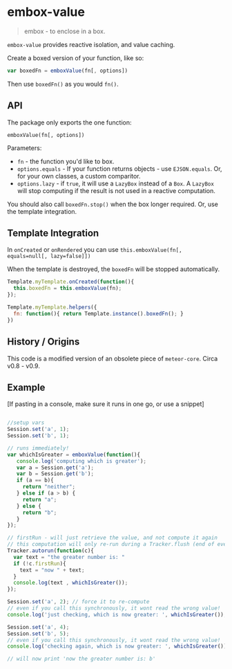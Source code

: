 embox-value
=================

> embox - to enclose in a box.

`embox-value` provides reactive isolation, and value caching.

Create a boxed version of your function, like so:

```js
var boxedFn = emboxValue(fn[, options])
```

Then use `boxedFn()` as you would `fn()`.


API
----------

The package only exports the one function:

`emboxValue(fn[, options])`

Parameters:

 * `fn` - the function you'd like to box.
 * `options.equals` - If your function returns objects - use `EJSON.equals`. Or, for your own classes, a custom comparitor.
 * `options.lazy` - if `true`, it will use a `LazyBox` instead of a `Box`. A `LazyBox` will stop computing if the result is not used in a reactive computation.


You should also call `boxedFn.stop()` when the box longer required. Or, use the template integration.



Template Integration
--------------------

In `onCreated` or `onRendered` you can use `this.emboxValue(fn[, equals=null[, lazy=false]])`

When the template is destroyed, the `boxedFn` will be stopped automatically.


```js
Template.myTemplate.onCreated(function(){
  this.boxedFn = this.emboxValue(fn);
});

Template.myTemplate.helpers({
  fn: function(){ return Template.instance().boxedFn(); }
})
```

History / Origins
------------

This code is a modified version of an obsolete piece of `meteor-core`. Circa v0.8 - v0.9.

Example
------------

[If pasting in a console, make sure it runs in one go, or use a snippet]

```js

//setup vars
Session.set('a', 1);
Session.set('b', 1);

// runs immediately!
var whichIsGreater = emboxValue(function(){
   console.log('computing which is greater');
   var a = Session.get('a');
   var b = Session.get('b');
   if (a == b){
     return "neither";
   } else if (a > b) {
     return "a";
   } else {
     return "b";
   }
});

// firstRun - will just retrieve the value, and not compute it again
// this computation will only re-run during a Tracker.flush (end of event-loop)
Tracker.autorun(function(c){
  var text = "the greater number is: "
  if (!c.firstRun){
    text = "now " + text;
  }
  console.log(text , whichIsGreater());
});

Session.set('a', 2); // force it to re-compute
// even if you call this synchronously, it wont read the wrong value!
console.log('just checking, which is now greater: ', whichIsGreater()); // a!

Session.set('a', 4);
Session.set('b', 5);
// even if you call this synchronously, it wont read the wrong value!
console.log('checking again, which is now greater: ', whichIsGreater()); // b!

// will now print 'now the greater number is: b'

```

